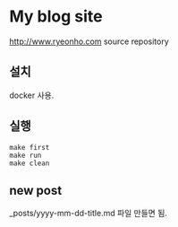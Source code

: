 # My blog site

http://www.ryeonho.com
source repository


## 설치

docker 사용.


## 실행

```
make first
make run
make clean

```

## new post

_posts/yyyy-mm-dd-title.md 파일 만들면 됨.

